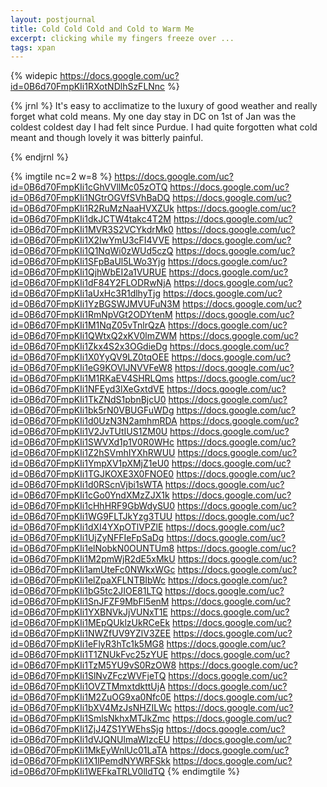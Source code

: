 ```yaml
---
layout: postjournal
title: Cold Cold Cold and Cold to Warm Me
excerpt: clicking while my fingers freeze over ...
tags: xpan
---
```


{% widepic  https://docs.google.com/uc?id=0B6d70FmpKIi1RXotNDlhSzFLNnc  %}

{% jrnl %}
It's easy to acclimatize to the luxury of good weather and really forget what
cold means. My one day stay in DC on 1st of Jan was the coldest coldest day I
had felt since Purdue. I had quite forgotten what cold meant and though lovely
it was bitterly painful. 

{% endjrnl %}

{% imgtile nc=2 w=8 %}
https://docs.google.com/uc?id=0B6d70FmpKIi1cGhVVllMc05zOTQ https://docs.google.com/uc?id=0B6d70FmpKIi1NGtrOGVfSVhBaDQ 
https://docs.google.com/uc?id=0B6d70FmpKIi1R2RuMzNaaHVXZUk https://docs.google.com/uc?id=0B6d70FmpKIi1dkJCTW4takc4T2M 
https://docs.google.com/uc?id=0B6d70FmpKIi1MVR3S2VCYkdrMk0 https://docs.google.com/uc?id=0B6d70FmpKIi1X2IwYmU3cFI4VVE 
https://docs.google.com/uc?id=0B6d70FmpKIi1Q1NqWi0zWUd5czQ https://docs.google.com/uc?id=0B6d70FmpKIi1SFpBaUl5LWo3Yjg 
https://docs.google.com/uc?id=0B6d70FmpKIi1QjhWbEI2a1VURUE https://docs.google.com/uc?id=0B6d70FmpKIi1dF84Y2FLODRwNjA 
https://docs.google.com/uc?id=0B6d70FmpKIi1aUxHc3R1dlhyTjg https://docs.google.com/uc?id=0B6d70FmpKIi1YzBGSWJMVUFuN3M 
https://docs.google.com/uc?id=0B6d70FmpKIi1RmNpVGt2ODYtenM https://docs.google.com/uc?id=0B6d70FmpKIi1M1NqZ05vTnlrQzA 
https://docs.google.com/uc?id=0B6d70FmpKIi1QWtxQ2xKV0lmZWM https://docs.google.com/uc?id=0B6d70FmpKIi1Zkx4S2x3OGdieDg 
https://docs.google.com/uc?id=0B6d70FmpKIi1X0YyQV9LZ0tqOEE https://docs.google.com/uc?id=0B6d70FmpKIi1eG9KOVlJNVVFeW8 
https://docs.google.com/uc?id=0B6d70FmpKIi1M1RKaEV4SHRLQms https://docs.google.com/uc?id=0B6d70FmpKIi1NFEyd3lXeGxtdVE 
https://docs.google.com/uc?id=0B6d70FmpKIi1TkZNdS1pbnBjcU0 https://docs.google.com/uc?id=0B6d70FmpKIi1bk5rN0VBUGFuWDg 
https://docs.google.com/uc?id=0B6d70FmpKIi1d0UzN3N2amhmRDA https://docs.google.com/uc?id=0B6d70FmpKIi1V2JvTUtIUS1ZM0U 
https://docs.google.com/uc?id=0B6d70FmpKIi1SWVXd1p1V0R0WHc https://docs.google.com/uc?id=0B6d70FmpKIi1Z2hSVmhIYXhRWUU 
https://docs.google.com/uc?id=0B6d70FmpKIi1YmpXV1pXMjZ1eU0 https://docs.google.com/uc?id=0B6d70FmpKIi1TGJKOXE3X0FNOE0 
https://docs.google.com/uc?id=0B6d70FmpKIi1d0RScnVjbi1sWTA https://docs.google.com/uc?id=0B6d70FmpKIi1cGo0YndXMzZJX1k 
https://docs.google.com/uc?id=0B6d70FmpKIi1cHhHRF9GbWdySU0 https://docs.google.com/uc?id=0B6d70FmpKIi1WG9FLTJkYzg3TUU 
https://docs.google.com/uc?id=0B6d70FmpKIi1dXI4YXpOTlVPZlE https://docs.google.com/uc?id=0B6d70FmpKIi1UjZyNFFIeFpSaDg 
https://docs.google.com/uc?id=0B6d70FmpKIi1elNobkN0OUNTUm8 https://docs.google.com/uc?id=0B6d70FmpKIi1M2pmWjR2dE5xMkU 
https://docs.google.com/uc?id=0B6d70FmpKIi1amUteFc0NWkxWGc https://docs.google.com/uc?id=0B6d70FmpKIi1elZpaXFLNTBIbWc 
https://docs.google.com/uc?id=0B6d70FmpKIi1bG5tc2JIOE81LTQ https://docs.google.com/uc?id=0B6d70FmpKIi1SnJFZF9MbFl5enM 
https://docs.google.com/uc?id=0B6d70FmpKIi1YXBNVkJjVUNxT1E https://docs.google.com/uc?id=0B6d70FmpKIi1MEpQUklzUkRCeEk 
https://docs.google.com/uc?id=0B6d70FmpKIi1NWZfUV9YZlV3ZEE https://docs.google.com/uc?id=0B6d70FmpKIi1eFlyR3hTc1k5MG8 
https://docs.google.com/uc?id=0B6d70FmpKIi1T1ZNUkFvc25zYUE https://docs.google.com/uc?id=0B6d70FmpKIi1TzM5YU9vS0RzOW8 
https://docs.google.com/uc?id=0B6d70FmpKIi1SlNvZFczWVFjeTQ https://docs.google.com/uc?id=0B6d70FmpKIi1OVZTMmxtdkttUjA 
https://docs.google.com/uc?id=0B6d70FmpKIi1M2ZuOG9xa0Nfc0E https://docs.google.com/uc?id=0B6d70FmpKIi1bXV4MzJsNHZILWc 
https://docs.google.com/uc?id=0B6d70FmpKIi1SmlsNkhxMTJkZmc https://docs.google.com/uc?id=0B6d70FmpKIi1ZjJ4ZS1YWEhsSjg 
https://docs.google.com/uc?id=0B6d70FmpKIi1dVJQNUlmaWIzcEU https://docs.google.com/uc?id=0B6d70FmpKIi1MkEyWnlUc01LaTA 
https://docs.google.com/uc?id=0B6d70FmpKIi1X1lPemdNYWRFSkk https://docs.google.com/uc?id=0B6d70FmpKIi1WEFkaTRLV0lldTQ 
{% endimgtile %}
